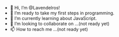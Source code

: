 - 👋 Hi, I’m @Lavendelros!
- 👀 I’m ready to take my first steps in programming.
- 🌱 I’m currently learning about JavaScript.
- 💞️ I’m looking to collaborate on ...(not ready yet)
- 📫 How to reach me ...(not ready yet)

<!---
Lavendelros/Lavendelros is a ✨ special ✨ repository because its `README.md` (this file) appears on your GitHub profile.
You can click the Preview link to take a look at your changes.
--->
